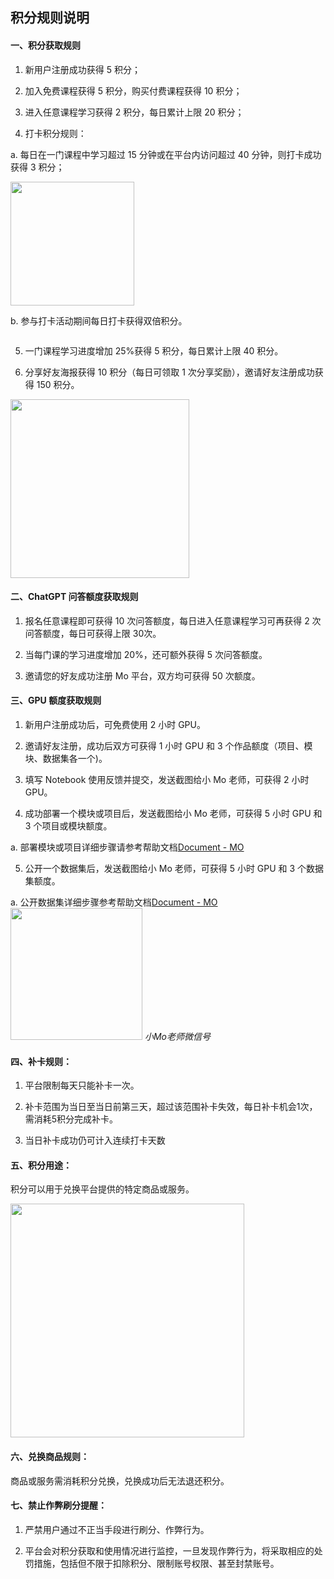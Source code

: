 ## **积分规则说明**

#### 一、积分获取规则

1. 新用户注册成功获得 5 积分；

2. 加入免费课程获得 5 积分，购买付费课程获得 10 积分；

3. 进入任意课程学习获得 2 积分，每日累计上限 20 积分；

4. 打卡积分规则：

a. 每日在一门课程中学习超过 15 分钟或在平台内访问超过 40 分钟，则打卡成功获得 3 积分；

<img title="" src="https://imgbed.momodel.cn/userzone/3d3ac3fc45917bd681c89485bb69b46.png" alt="" data-align="center" width="198">

b. 参与打卡活动期间每日打卡获得双倍积分。

<img src="file:///Users/baiyan/Library/Application%20Support/marktext/images/2023-10-25-17-05-26-image.png" title="" alt="" data-align="left">

5. 一门课程学习进度增加 25%获得 5 积分，每日累计上限 40 积分。

6. 分享好友海报获得 10 积分（每日可领取 1 次分享奖励），邀请好友注册成功获得 150 积分。

<img title="" src="file:///Users/baiyan/Library/Application%20Support/marktext/images/2023-10-25-17-06-47-image.png" alt="" data-align="center" width="286">

#### 二、ChatGPT 问答额度获取规则

1. 报名任意课程即可获得 10 次问答额度，每日进入任意课程学习可再获得 2 次问答额度，每日可获得上限 30次。

2. 当每门课的学习进度增加 20%，还可额外获得 5 次问答额度。

3. 邀请您的好友成功注册 Mo 平台，双方均可获得 50 次额度。

#### 三、GPU 额度获取规则

1. 新用户注册成功后，可免费使用 2 小时 GPU。

2. 邀请好友注册，成功后双方可获得 1 小时 GPU 和 3 个作品额度（项目、模块、数据集各一个)。

3. 填写 Notebook 使用反馈并提交，发送截图给小 Mo 老师，可获得 2 小时 GPU。

4. 成功部署一个模块或项目后，发送截图给小 Mo 老师，可获得 5 小时 GPU 和 3 个项目或模块额度。

a. 部署模块或项目详细步骤请参考帮助文档[Document - MO](https://momodel.cn/docs/#/zh-cn/%E5%BC%80%E5%8F%91%E5%92%8C%E9%83%A8%E7%BD%B2%E9%A1%B9%E7%9B%AE)

5. 公开一个数据集后，发送截图给小 Mo 老师，可获得 5 小时 GPU 和 3 个数据集额度。

a. 公开数据集详细步骤参考帮助文档[Document - MO](https://momodel.cn/docs/#/zh-cn/%E4%B8%8A%E4%BC%A0%E5%8F%91%E5%B8%83%E6%95%B0%E6%8D%AE%E9%9B%86)<img title="" src="https://imgbed.momodel.cn/userzone/a3a1ea46fcaa98d6df0636c25be4285.jpg" alt="" data-align="center" width="211">                                                               *小Mo老师微信号* 

#### 四、补卡规则：

1. 平台限制每天只能补卡一次。

2. 补卡范围为当日至当日前第三天，超过该范围补卡失效，每日补卡机会1次，需消耗5积分完成补卡。

3. 当日补卡成功仍可计入连续打卡天数

#### 五、积分用途：

积分可以用于兑换平台提供的特定商品或服务。

<img title="" src="file:///Users/baiyan/Library/Application Support/marktext/images/2023-10-25-17-19-06-image.png" alt="" data-align="center" width="374">

#### 六、兑换商品规则：

商品或服务需消耗积分兑换，兑换成功后无法退还积分。

#### 七、禁止作弊刷分提醒：

1. 严禁用户通过不正当手段进行刷分、作弊行为。

2. 平台会对积分获取和使用情况进行监控，一旦发现作弊行为，将采取相应的处罚措施，包括但不限于扣除积分、限制账号权限、甚至封禁账号。
